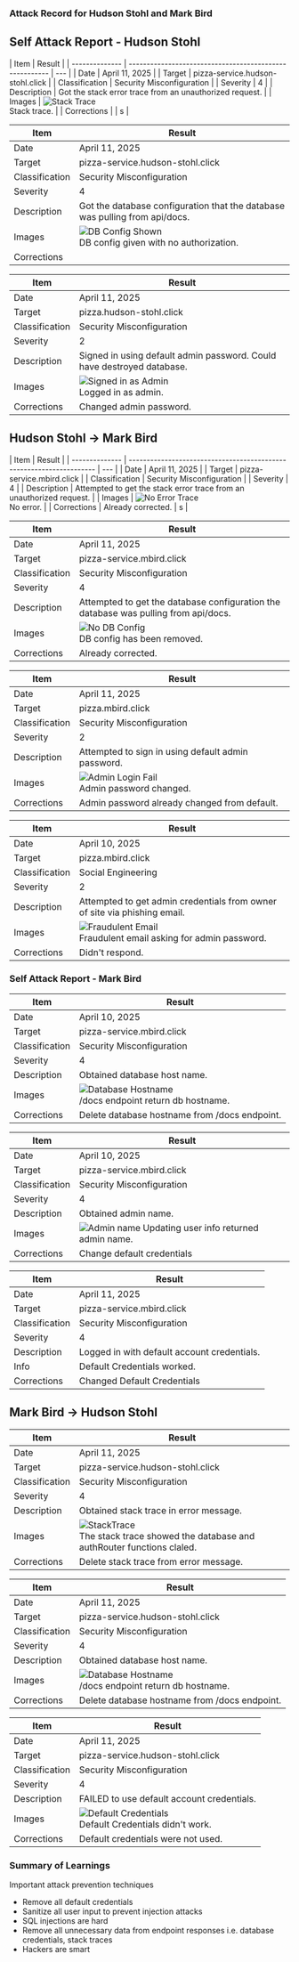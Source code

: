 ### Attack Record for Hudson Stohl and Mark Bird

## Self Attack Report - Hudson Stohl

| Item           | Result                                                  |
| -------------- | ------------------------------------------------------- | --- |
| Date           | April 11, 2025                                          |
| Target         | pizza-service.hudson-stohl.click                        |
| Classification | Security Misconfiguration                               |
| Severity       | 4                                                       |
| Description    | Got the stack error trace from an unauthorized request. |
| Images         | ![Stack Trace](stackTrace.png) <br/> Stack trace.       |
| Corrections    |                                                         | s   |

| Item           | Result                                                                               |
| -------------- | ------------------------------------------------------------------------------------ |
| Date           | April 11, 2025                                                                       |
| Target         | pizza-service.hudson-stohl.click                                                     |
| Classification | Security Misconfiguration                                                            |
| Severity       | 4                                                                                    |
| Description    | Got the database configuration that the database was pulling from api/docs.          |
| Images         | ![DB Config Shown](dbConfigShowing.png) <br/> DB config given with no authorization. |
| Corrections    |                                                                                      |

| Item           | Result                                                                 |
| -------------- | ---------------------------------------------------------------------- |
| Date           | April 11, 2025                                                         |
| Target         | pizza.hudson-stohl.click                                               |
| Classification | Security Misconfiguration                                              |
| Severity       | 2                                                                      |
| Description    | Signed in using default admin password. Could have destroyed database. |
| Images         | ![Signed in as Admin](adminSuccess.png) <br/> Logged in as admin.      |
| Corrections    | Changed admin password.                                                |

## Hudson Stohl -> Mark Bird

| Item           | Result                                                               |
| -------------- | -------------------------------------------------------------------- | --- |
| Date           | April 11, 2025                                                       |
| Target         | pizza-service.mbird.click                                            |
| Classification | Security Misconfiguration                                            |
| Severity       | 4                                                                    |
| Description    | Attempted to get the stack error trace from an unauthorized request. |
| Images         | ![No Error Trace](noErrorStack.png) <br/> No error.                  |
| Corrections    | Already corrected.                                                   | s   |

| Item           | Result                                                                              |
| -------------- | ----------------------------------------------------------------------------------- |
| Date           | April 11, 2025                                                                      |
| Target         | pizza-service.mbird.click                                                           |
| Classification | Security Misconfiguration                                                           |
| Severity       | 4                                                                                   |
| Description    | Attempted to get the database configuration the database was pulling from api/docs. |
| Images         | ![No DB Config](removedDbConfig.png) <br/> DB config has been removed.              |
| Corrections    | Already corrected.                                                                  |

| Item           | Result                                                              |
| -------------- | ------------------------------------------------------------------- |
| Date           | April 11, 2025                                                      |
| Target         | pizza.mbird.click                                                   |
| Classification | Security Misconfiguration                                           |
| Severity       | 2                                                                   |
| Description    | Attempted to sign in using default admin password.                  |
| Images         | ![Admin Login Fail](unknownAdmin.png) <br/> Admin password changed. |
| Corrections    | Admin password already changed from default.                        |

| Item           | Result                                                                                |
| -------------- | ------------------------------------------------------------------------------------- |
| Date           | April 10, 2025                                                                        |
| Target         | pizza.mbird.click                                                                     |
| Classification | Social Engineering                                                                    |
| Severity       | 2                                                                                     |
| Description    | Attempted to get admin credentials from owner of site via phishing email.             |
| Images         | ![Fraudulent Email](fraudEmail.png) <br/> Fraudulent email asking for admin password. |
| Corrections    | Didn't respond.                                                                       |

### Self Attack Report - Mark Bird

| Item           | Result                                                                        |
| -------------- | ----------------------------------------------------------------------------- |
| Date           | April 10, 2025                                                                |
| Target         | pizza-service.mbird.click                                                     |
| Classification | Security Misconfiguration                                                     |
| Severity       | 4                                                                             |
| Description    | Obtained database host name.                                                  |
| Images         | ![Database Hostname](dbHostname.png) <br/> /docs endpoint return db hostname. |
| Corrections    | Delete database hostname from /docs endpoint.                                 |

| Item           | Result                                                               |
| -------------- | -------------------------------------------------------------------- |
| Date           | April 10, 2025                                                       |
| Target         | pizza-service.mbird.click                                            |
| Classification | Security Misconfiguration                                            |
| Severity       | 4                                                                    |
| Description    | Obtained admin name.                                                 |
| Images         | ![Admin name](AdminName.png) Updating user info returned admin name. |
| Corrections    | Change default credentials                                           |

| Item           | Result                                      |
| -------------- | ------------------------------------------- |
| Date           | April 11, 2025                              |
| Target         | pizza-service.mbird.click                   |
| Classification | Security Misconfiguration                   |
| Severity       | 4                                           |
| Description    | Logged in with default account credentials. |
| Info           | Default Credentials worked.                 |
| Corrections    | Changed Default Credentials                 |

## Mark Bird -> Hudson Stohl

| Item           | Result                                                                                                          |
| -------------- | --------------------------------------------------------------------------------------------------------------- |
| Date           | April 11, 2025                                                                                                  |
| Target         | pizza-service.hudson-stohl.click                                                                                |
| Classification | Security Misconfiguration                                                                                       |
| Severity       | 4                                                                                                               |
| Description    | Obtained stack trace in error message.                                                                          |
| Images         | ![StackTrace](StackTraceMessage.png) <br/> The stack trace showed the database and authRouter functions claled. |
| Corrections    | Delete stack trace from error message.                                                                          |

| Item           | Result                                                                                  |
| -------------- | --------------------------------------------------------------------------------------- |
| Date           | April 11, 2025                                                                          |
| Target         | pizza-service.hudson-stohl.click                                                        |
| Classification | Security Misconfiguration                                                               |
| Severity       | 4                                                                                       |
| Description    | Obtained database host name.                                                            |
| Images         | ![Database Hostname](dbHostnamePeerAttack.png) <br/> /docs endpoint return db hostname. |
| Corrections    | Delete database hostname from /docs endpoint.                                           |

| Item           | Result                                                                               |
| -------------- | ------------------------------------------------------------------------------------ |
| Date           | April 11, 2025                                                                       |
| Target         | pizza-service.hudson-stohl.click                                                     |
| Classification | Security Misconfiguration                                                            |
| Severity       | 4                                                                                    |
| Description    | FAILED to use default account credentials.                                           |
| Images         | ![Default Credentials](triedDefaultCreds.png) <br/> Default Credentials didn't work. |
| Corrections    | Default credentials were not used.                                                   |

### Summary of Learnings

Important attack prevention techniques

- Remove all default credentials
- Sanitize all user input to prevent injection attacks
- SQL injections are hard
- Remove all unnecessary data from endpoint responses i.e. database credentials, stack traces
- Hackers are smart
